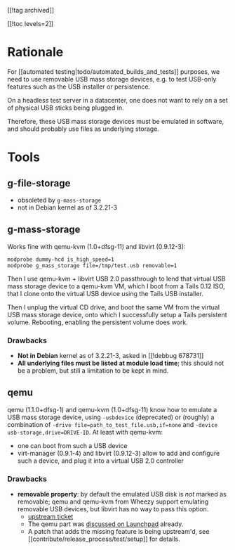 [[!tag archived]]

[[!toc levels=2]]

# Rationale

For [[automated testing|todo/automated_builds_and_tests]] purposes, we
need to use removable USB mass storage devices, e.g. to test USB-only
features such as the USB installer or persistence.

On a headless test server in a datacenter, one does not want to rely
on a set of physical USB sticks being plugged in.

Therefore, these USB mass storage devices must be emulated in
software, and should probably use files as underlying storage.

# Tools

## g-file-storage

* obsoleted by `g-mass-storage`
* not in Debian kernel as of 3.2.21-3

## g-mass-storage

Works fine with qemu-kvm (1.0+dfsg-11) and libvirt (0.9.12-3):

	modprobe dummy-hcd is_high_speed=1
	modprobe g_mass_storage file=/tmp/test.usb removable=1

Then I use qemu-kvm + libvirt USB 2.0 passthrough to lend that virtual
USB mass storage device to a qemu-kvm VM, which I boot from a Tails
0.12 ISO, that I clone onto the virtual USB device using the Tails
USB installer.

Then I unplug the virtual CD drive, and boot the same VM from the
virtual USB mass storage device, onto which I successfully setup
a Tails persistent volume. Rebooting, enabling the persistent volume
does work.

### Drawbacks

* **Not in Debian** kernel as of 3.2.21-3, asked in [[!debbug 678731]]
* **All underlying files must be listed at module load time**; this
  should not be a problem, but still a limitation to be kept in mind.

## qemu

qemu (1.1.0+dfsg-1) and qemu-kvm (1.0+dfsg-11) know how to emulate
a USB mass storage device, using `-usbdevice` (deprecated) or
(roughly) a combination of `-drive file=path_to_test_file.usb,if=none`
and `-device usb-storage,drive=DRIVE-ID`. At least with qemu-kvm:

* one can boot from such a USB device
* virt-manager (0.9.1-4) and libvirt (0.9.12-3) allow to add and
  configure such a device, and plug it into a virtual USB 2.0
  controller

### Drawbacks

* **removable property**: by default the emulated USB disk is *not*
  marked as removable; qemu and qemu-kvm from Wheezy support emulating
  removable USB devices, but libvirt has no way to pass this option.
  - [upstream ticket](https://bugzilla.redhat.com/show_bug.cgi?id=922495)
  - The qemu part was [discussed on
    Launchpad](https://bugs.launchpad.net/qemu/+bug/686613) already.
  - A patch that adds the missing feature is being upstream'd, see
    [[contribute/release_process/test/setup]] for details.
